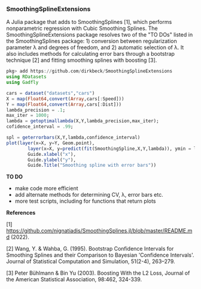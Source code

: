 ### SmoothingSplineExtensions

A Julia package that adds to SmoothingSplines [1], which performs nonparametric regression with Cubic Smoothing Splines. The SmoothingSplineExtensions package resolves two of the "TO DOs" listed in the SmoothingSplines package: 1) conversion between regularization parameter λ and degrees of freedom, and 2) automatic selection of λ. It also includes methods for calculating error bars through a bootstrap technique [2] and fitting smoothing splines with boosting [3].

```julia
pkg> add https://github.com/dirkbeck/SmoothingSplineExtensions
using RDatasets
using Gadfly

cars = dataset("datasets","cars")
X = map(Float64,convert(Array,cars[:Speed]))
Y = map(Float64,convert(Array,cars[:Dist]))
lambda_precision = .1;
max_iter = 1000;
lambda = getoptimallambda(X,Y,lambda_precision,max_iter);
cofidence_interval = .99;

spl = geterrorbars(X,Y,lambda,confidence_interval)
plot(layer(x=X, y=Y, Geom.point),
        layer(x=X, y=predict(fit(SmoothingSpline,X,Y,lambda)), ymin = lower_confidence_interval, ymax = upper_confidence_interval, Geom.line, Geom.ribbon),
        Guide.xlabel("x"),
        Guide.ylabel("y"),
        Guide.Title("Smoothing spline with error bars"))

```

**TO DO**

* make code more efficient
* add alternate methods for determining CV, λ, error bars etc.
* more test scripts, including for functions that return plots


**References**

[1] https://github.com/nignatiadis/SmoothingSplines.jl/blob/master/README.md (2022).

[2] Wang, Y. &amp; Wahba, G. (1995). Bootstrap Confidence Intervals for Smoothing Splines and their Comparison to Bayesian 'Confidence Intervals'. Journal of Statistical Computation and Simulation, 51(2-4), 263–279.

[3] Peter Bühlmann & Bin Yu (2003). Boosting With the L2 Loss, Journal of the American Statistical Association, 98:462, 324-339.
